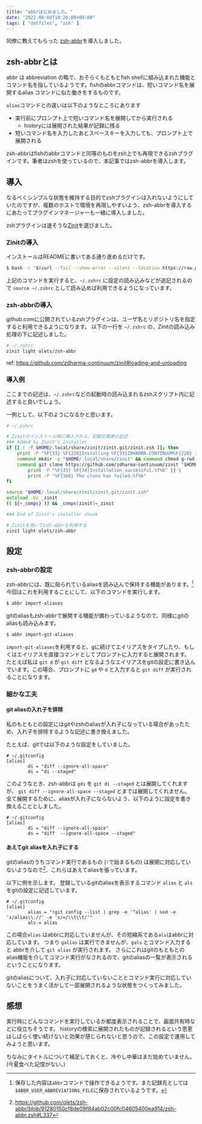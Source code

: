 ```yaml
---
title: "abbrはじめました。"
date: "2022-08-04T10:26:00+09:00"
tags: [ "dotfiles", "zsh" ]
---
```


同僚に教えてもらった [zsh-abbr](https://github.com/olets/zsh-abbr)を導入しました。

## zsh-abbrとは

abbr は abbreviation の略で、おそらくもともとfish shellに組み込まれた機能とコマンド名を指しているようです。fishのabbrコマンドは、短いコマンド名を展開するalias コマンドに似た働きをするものです。

`alias`コマンドとの違いは以下のようなところにあります

- 実行前にプロンプト上で短いコマンド名を展開してから実行される
  - historyには展開された結果が記録に残る
- 短いコマンド名を入力したあとスペースキーを入力しても、プロンプト上で展開される

zsh-abbrはfishのabbrコマンドと同等のものをzsh上でも再現できるzshプラグインです。筆者はzshを使っているので、本記事ではzsh-abbrを導入します。

## 導入

なるべくシンプルな状態を維持する目的でzshプラグインは入れないようにしていたのですが、複数のホストで環境を再現しやすいよう、zsh-abbrを導入するにあたってプラグインマネージャーも一緒に導入しました。

zshプラグインは速そうな[Zinit](https://github.com/zdharma-continuum/zinit)を選びました。


### Zinitの導入

インストールはREADMEに書いてある通り進めるだけです。

```sh
$ bash -c "$(curl --fail --show-error --silent --location https://raw.githubusercontent.com/zdharma-continuum/zinit/HEAD/scripts/install.sh)"
```

上記のコマンドを実行すると、`~/.zshrc` に設定の読み込みなどが追記されるので `source ~/.zshrc` として読み込めば利用できるようになっています。

### zsh-abbrの導入

github.comに公開されているzshプラグインは、ユーザ名とリポジトリ名を指定すると利用できるようになります。
以下の一行を `~/.zshrc` の、Zinitの読み込み処理の下に記述しました。

```sh
# ~/.zshrc
zinit light olets/zsh-abbr
```

ref: https://github.com/zdharma-continuum/zinit#loading-and-unloading

### 導入例

ここまでの記述は、`~/.zshrc`などの起動時の読み込まれるzshスクリプト内に記述すると良いでしょう。

一例として、以下のようになるかと思います。

```zsh
# ~/.zshrc

# Zinitのインストール時に挿入される、初期化関連の記述
### Added by Zinit's installer
if [[ ! -f $HOME/.local/share/zinit/zinit.git/zinit.zsh ]]; then
    print -P "%F{33} %F{220}Installing %F{33}ZDHARMA-CONTINUUM%F{220} Initiative Plugin Manager (%F{33}zdharma-continuum/zinit%F{220})…%f"
    command mkdir -p "$HOME/.local/share/zinit" && command chmod g-rwX "$HOME/.local/share/zinit"
    command git clone https://github.com/zdharma-continuum/zinit "$HOME/.local/share/zinit/zinit.git" && \
        print -P "%F{33} %F{34}Installation successful.%f%b" || \
        print -P "%F{160} The clone has failed.%f%b"
fi

source "$HOME/.local/share/zinit/zinit.git/zinit.zsh"
autoload -Uz _zinit
(( ${+_comps} )) && _comps[zinit]=_zinit

### End of Zinit's installer chunk

# Zinitを用いてzsh-abbrを利用する
zinit light olets/zsh-abbr
```

## 設定

### zsh-abbrの設定

zsh-abbrには、既に貼られているaliasを読み込んで保持する機能があります。[^1]
今回はこれを利用することにして、以下のコマンドを実行します。

```sh
$ abbr import-aliases
```

gitのaliasもzsh-abbrで展開する機能が備わっているようなので、同様にgitのaliasも読み込みます。

```sh
$ abbr import-git-aliases
```

`import-git-aliases`を利用すると、gに続けてエイリアスをタイプしたり、もしくはエイリアスを直接コマンドとしてプロンプトに入力すると展開されます。
たとえば私は `git d` が `git diff` となるようなエイリアスをgitの設定に書き込んでいます。この場合、プロンプトに `gd` や `d` と入力すると `git diff` が実行されることになります。

### 細かな工夫

#### git aliasの入れ子を排除

私のもともとの設定にはgitやzshのaliasが入れ子になっている場合があったため、入れ子を排除するような記述に書き換えました。

たとえば、gitでは以下のような設定をしていました。

```.gitconfig
# ~/.gitconfig
[alias]
        di = "diff --ignore-all-space"
        ds = "di --staged"
```

このようなとき、zsh-abbrは `gds` を `git di --staged` とは展開してくれますが、 `git diff --ignore-all-space --staged` とまでは展開してくれません。
全て展開するために、aliasが入れ子にならないよう、以下のように設定を書き換えることとしました。

```.gitconfig
# ~/.gitconfig
[alias]
        di = "diff --ignore-all-space"
        ds = "diff  --ignore-all-space --staged"
```

#### あえてgit aliasを入れ子にする

gitのaliasのうちコマンド実行であるもの (`!`で始まるもの) は展開に対応していないようなので[^2]、これらはあえてaliasを張っています。

以下に例を示します。
登録しているgitのaliasを表示するコマンド `alias` と `als` をgitの設定に記述しています。

```.gitconfig
# ~/.gitconfig
[alias]
        alias = "!git config --list | grep -e '^alias' | sed -e 's/alias\\.//' -e 's/=/\\t\\t/'"
        als = alias
```

この場合`alias` はabbrに対応していませんが、その短縮系である`als`はabbrに対応しています。
つまり `galias` は実行できませんが、`gals` とコマンド入力すると abbrを介して `git alias` が実行されます。
さらにこれはgitのもともとのalias機能を介してコマンド実行がなされるので、gitのaliasの一覧が表示されるということになります。

gitのaliasについて、入れ子に対応していないこととコマンド実行に対応していないことをうまく活かして一部展開されるような状態をつくってみました。

## 感想

実行時にどんなコマンドを実行しているか都度表示されることで、画面共有時などに役立ちそうです。
historyの検索に展開されたものが記録されるという恩恵はしばらく使い続けないと効果が感じられないと思うので、この設定で運用してみようと思います。

ちなみにタイトルについて補足しておくと、冷やし中華はまだ始めていません。(今夏食べた記憶がない。)

[^1]: 保存した内容は`abbr`コマンドで操作できるようです。また記録先としては`$ABBR_USER_ABBREVIATIONS_FILE`に保存されているようです。
[^2]: https://github.com/olets/zsh-abbr/blob/91280150cf8de09f84ab02c00fc04605400ea914/zsh-abbr.zsh#L337
